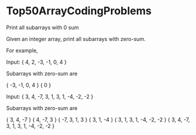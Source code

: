 # Top50ArrayCodingProblems

Print all subarrays with 0 sum

Given an integer array, print all subarrays with zero-sum.

For example,

Input:  { 4, 2, -3, -1, 0, 4 }
 
Subarrays with zero-sum are
 
{ -3, -1, 0, 4 }
{ 0 }
 
 
Input:  { 3, 4, -7, 3, 1, 3, 1, -4, -2, -2 }
 
Subarrays with zero-sum are
 
{ 3, 4, -7 }
{ 4, -7, 3 }
{ -7, 3, 1, 3 }
{ 3, 1, -4 }
{ 3, 1, 3, 1, -4, -2, -2 }
{ 3, 4, -7, 3, 1, 3, 1, -4, -2, -2 }
